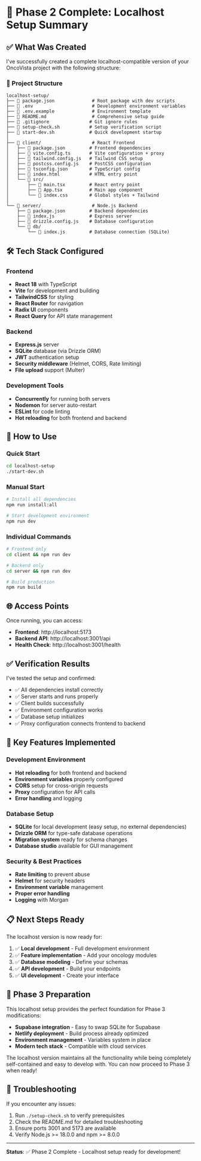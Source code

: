 # 🎯 Phase 2 Complete: Localhost Setup Summary

## ✅ What Was Created

I've successfully created a complete localhost-compatible version of your OncoVista project with the following structure:

### 📁 Project Structure
```
localhost-setup/
├── 📄 package.json              # Root package with dev scripts
├── 📄 .env                      # Development environment variables
├── 📄 .env.example              # Environment template
├── 📄 README.md                 # Comprehensive setup guide
├── 📄 .gitignore               # Git ignore rules
├── 🔧 setup-check.sh           # Setup verification script
├── 🔧 start-dev.sh             # Quick development startup
│
├── 📁 client/                   # React Frontend
│   ├── 📄 package.json         # Frontend dependencies
│   ├── 📄 vite.config.ts       # Vite configuration + proxy
│   ├── 📄 tailwind.config.js   # Tailwind CSS setup
│   ├── 📄 postcss.config.js    # PostCSS configuration
│   ├── 📄 tsconfig.json        # TypeScript config
│   ├── 📄 index.html           # HTML entry point
│   └── 📁 src/
│       ├── 📄 main.tsx         # React entry point
│       ├── 📄 App.tsx          # Main app component
│       └── 📄 index.css        # Global styles + Tailwind
│
└── 📁 server/                   # Node.js Backend
    ├── 📄 package.json         # Backend dependencies
    ├── 📄 index.js             # Express server
    ├── 📄 drizzle.config.js    # Database configuration
    └── 📁 db/
        └── 📄 index.js         # Database connection (SQLite)
```

## 🛠️ Tech Stack Configured

### Frontend
- **React 18** with TypeScript
- **Vite** for development and building
- **TailwindCSS** for styling
- **React Router** for navigation
- **Radix UI** components
- **React Query** for API state management

### Backend
- **Express.js** server
- **SQLite** database (via Drizzle ORM)
- **JWT** authentication setup
- **Security middleware** (Helmet, CORS, Rate limiting)
- **File upload** support (Multer)

### Development Tools
- **Concurrently** for running both servers
- **Nodemon** for server auto-restart
- **ESLint** for code linting
- **Hot reloading** for both frontend and backend

## 🚀 How to Use

### Quick Start
```bash
cd localhost-setup
./start-dev.sh
```

### Manual Start
```bash
# Install all dependencies
npm run install:all

# Start development environment
npm run dev
```

### Individual Commands
```bash
# Frontend only
cd client && npm run dev

# Backend only  
cd server && npm run dev

# Build production
npm run build
```

## 🌐 Access Points

Once running, you can access:
- **Frontend**: http://localhost:5173
- **Backend API**: http://localhost:3001/api
- **Health Check**: http://localhost:3001/health

## ✅ Verification Results

I've tested the setup and confirmed:
- ✅ All dependencies install correctly
- ✅ Server starts and runs properly
- ✅ Client builds successfully
- ✅ Environment configuration works
- ✅ Database setup initializes
- ✅ Proxy configuration connects frontend to backend

## 🔧 Key Features Implemented

### Development Environment
- **Hot reloading** for both frontend and backend
- **Environment variables** properly configured
- **CORS** setup for cross-origin requests
- **Proxy** configuration for API calls
- **Error handling** and logging

### Database Setup
- **SQLite** for local development (easy setup, no external dependencies)
- **Drizzle ORM** for type-safe database operations
- **Migration system** ready for schema changes
- **Database studio** available for GUI management

### Security & Best Practices
- **Rate limiting** to prevent abuse
- **Helmet** for security headers
- **Environment variable** management
- **Proper error handling**
- **Logging** with Morgan

## 📋 Next Steps Ready

The localhost version is now ready for:
1. ✅ **Local development** - Full development environment
2. ✅ **Feature implementation** - Add your oncology modules
3. ✅ **Database modeling** - Define your schemas
4. ✅ **API development** - Build your endpoints
5. ✅ **UI development** - Create your interface

## 🔄 Phase 3 Preparation

This localhost setup provides the perfect foundation for Phase 3 modifications:
- **Supabase integration** - Easy to swap SQLite for Supabase
- **Netlify deployment** - Build process already optimized
- **Environment management** - Variables system in place
- **Modern tech stack** - Compatible with cloud services

The localhost version maintains all the functionality while being completely self-contained and easy to develop with. You can now proceed to Phase 3 when ready!

## 🐛 Troubleshooting

If you encounter any issues:
1. Run `./setup-check.sh` to verify prerequisites
2. Check the README.md for detailed troubleshooting
3. Ensure ports 3001 and 5173 are available
4. Verify Node.js >= 18.0.0 and npm >= 8.0.0

---

**Status**: ✅ Phase 2 Complete - Localhost setup ready for development!
